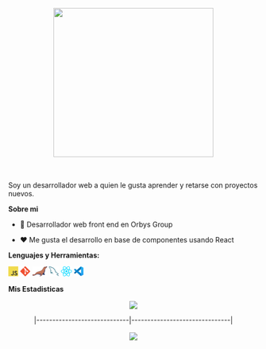 <p align="center"><a href="https://github.com/EADarkblack"><img width="80%" height="300px" src="https://c.tenor.com/t-rhS2nt_2sAAAAC/nyan-cat.gif" /></a></p>

<br />

Soy un desarrollador web a quien le gusta aprender y retarse con proyectos nuevos.

**Sobre mi**

- 💼 Desarrollador web front end en Orbys Group

- ❤️ Me gusta el desarrollo en base de componentes usando React



**Lenguajes y Herramientas:**

<code><img height="20" src="./assets/javascript.png"></code>
<code><img height="20" src="./assets/git.png"></code>
<code><img height="20" src="./assets/mariadb.png"></code>
<code><img height="20" src="./assets/mysql.png"></code>
<code><img height="20" src="./assets/react.png"></code>
<code><img height="20" src="./assets/vscode.png"></code>

**Mis Estadisticas**
<div align="center">
  <img align="center" src="https://github-readme-stats.vercel.app/api?username=EADarkblack&count_private=true&show_icons=true&line_height=27&theme=dark">
  
  |-----------------------------|-------------------------------|
  
  <img align="center" src="https://github-readme-stats.vercel.app/api/wakatime?username=@Darkblack&layout=compact&theme=dark">
</div>

